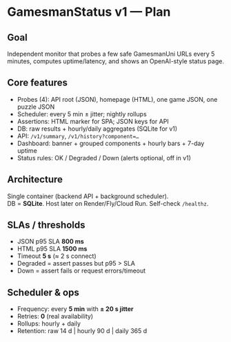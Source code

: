 # GamesmanStatus v1 — Plan

## Goal
Independent monitor that probes a few safe GamesmanUni URLs every 5 minutes, computes uptime/latency, and shows an OpenAI-style status page.

## Core features
- Probes (4): API root (JSON), homepage (HTML), one game JSON, one puzzle JSON  
- Scheduler: every 5 min ± jitter; nightly rollups  
- Assertions: HTML marker for SPA; JSON keys for API  
- DB: raw results + hourly/daily aggregates (SQLite for v1)  
- API: `/v1/summary`, `/v1/history?component=…`  
- Dashboard: banner + grouped components + hourly bars + 7-day uptime  
- Status rules: OK / Degraded / Down (alerts optional, off in v1)

## Architecture
Single container (backend API + background scheduler).  
DB = **SQLite**. Host later on Render/Fly/Cloud Run. Self-check `/healthz`.

## SLAs / thresholds
- JSON p95 SLA **800 ms**  
- HTML p95 SLA **1500 ms**  
- Timeout **5 s** (≈ 2 s connect)  
- Degraded = assert passes but p95 > SLA  
- Down = assert fails or request errors/timeout

## Scheduler & ops
- Frequency: every **5 min** with **± 20 s jitter**  
- Retries: **0** (real availability)  
- Rollups: hourly + daily  
- Retention: raw 14 d | hourly 90 d | daily 365 d
